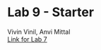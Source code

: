 # Lab 9 - Starter
Vivin Vinil, Anvi Mittal <br/>
[Link for Lab 7](https://vivin2709.github.io/Lab7_Starter/)
